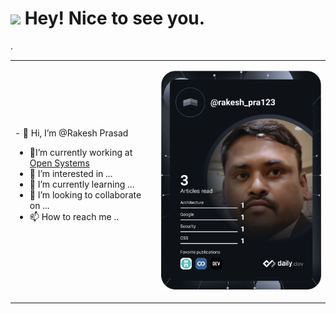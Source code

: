 <h1><img src="https://emojis.slackmojis.com/emojis/images/1531849430/4246/blob-sunglasses.gif?1531849430" width="30"/> Hey! Nice to see you.</h1>
<table>
  <tr>
  <td>
- 👋 Hi, I’m @Rakesh Prasad
    
- 👀I’m currently working at [Open Systems](https://www.open-systems.com/)
- 👀 I’m interested in ...
- 🌱 I’m currently learning ...
- 💞️ I’m looking to collaborate on ...
- 📫 How to reach me ..
      </td>
  <td>
 <a href="https://app.daily.dev/rakesh_pra123"><img src="https://github.com/RakeshPrasad21/RakeshPrasad21/blob/main/devcard.svg" width="400" alt="Rakesh Prasad's Dev Card"/>  </a>
</td>
  </tr>
.

<!---
RakeshPrasad21/RakeshPrasad21 is a ✨ special ✨ repository because its `README.md` (this file) appears on your GitHub profile.
You can click the Preview link to take a look at your changes.
--->
